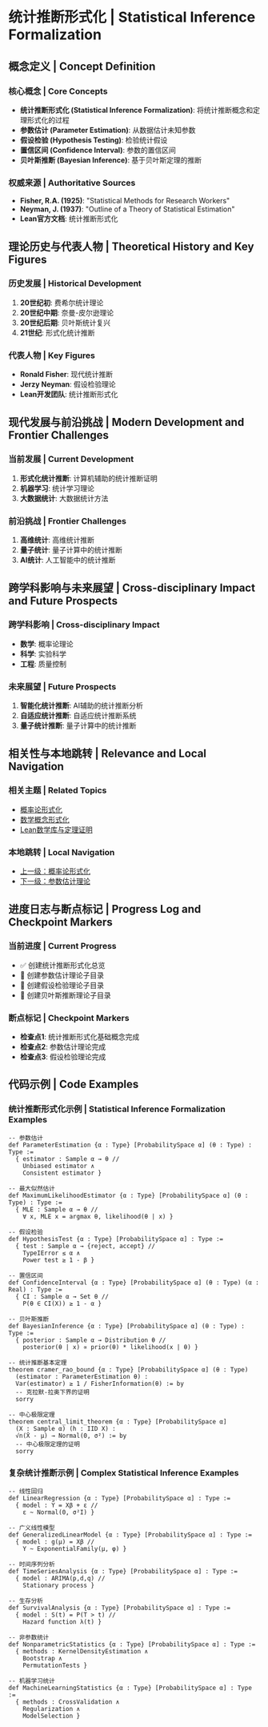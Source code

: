 # 统计推断形式化 | Statistical Inference Formalization

## 概念定义 | Concept Definition

### 核心概念 | Core Concepts

- **统计推断形式化 (Statistical Inference Formalization)**: 将统计推断概念和定理形式化的过程
- **参数估计 (Parameter Estimation)**: 从数据估计未知参数
- **假设检验 (Hypothesis Testing)**: 检验统计假设
- **置信区间 (Confidence Interval)**: 参数的置信区间
- **贝叶斯推断 (Bayesian Inference)**: 基于贝叶斯定理的推断

### 权威来源 | Authoritative Sources

- **Fisher, R.A. (1925)**: "Statistical Methods for Research Workers"
- **Neyman, J. (1937)**: "Outline of a Theory of Statistical Estimation"
- **Lean官方文档**: 统计推断形式化

## 理论历史与代表人物 | Theoretical History and Key Figures

### 历史发展 | Historical Development

1. **20世纪初**: 费希尔统计理论
2. **20世纪中期**: 奈曼-皮尔逊理论
3. **20世纪后期**: 贝叶斯统计复兴
4. **21世纪**: 形式化统计推断

### 代表人物 | Key Figures

- **Ronald Fisher**: 现代统计推断
- **Jerzy Neyman**: 假设检验理论
- **Lean开发团队**: 统计推断形式化

## 现代发展与前沿挑战 | Modern Development and Frontier Challenges

### 当前发展 | Current Development

1. **形式化统计推断**: 计算机辅助的统计推断证明
2. **机器学习**: 统计学习理论
3. **大数据统计**: 大数据统计方法

### 前沿挑战 | Frontier Challenges

1. **高维统计**: 高维统计推断
2. **量子统计**: 量子计算中的统计推断
3. **AI统计**: 人工智能中的统计推断

## 跨学科影响与未来展望 | Cross-disciplinary Impact and Future Prospects

### 跨学科影响 | Cross-disciplinary Impact

- **数学**: 概率论理论
- **科学**: 实验科学
- **工程**: 质量控制

### 未来展望 | Future Prospects

1. **智能化统计推断**: AI辅助的统计推断分析
2. **自适应统计推断**: 自适应统计推断系统
3. **量子统计推断**: 量子计算中的统计推断

## 相关性与本地跳转 | Relevance and Local Navigation

### 相关主题 | Related Topics

- [概率论形式化](../01-总览.md)
- [数学概念形式化](../../01-总览.md)
- [Lean数学库与定理证明](../../../01-总览.md)

### 本地跳转 | Local Navigation

- [上一级：概率论形式化](../01-总览.md)
- [下一级：参数估计理论](02-参数估计理论/01-总览.md)

## 进度日志与断点标记 | Progress Log and Checkpoint Markers

### 当前进度 | Current Progress

- ✅ 创建统计推断形式化总览
- 🔄 创建参数估计理论子目录
- 🔄 创建假设检验理论子目录
- 🔄 创建贝叶斯推断理论子目录

### 断点标记 | Checkpoint Markers

- **检查点1**: 统计推断形式化基础概念完成
- **检查点2**: 参数估计理论完成
- **检查点3**: 假设检验理论完成

## 代码示例 | Code Examples

### 统计推断形式化示例 | Statistical Inference Formalization Examples

```lean
-- 参数估计
def ParameterEstimation {α : Type} [ProbabilitySpace α] (θ : Type) : Type :=
  { estimator : Sample α → θ //
    Unbiased estimator ∧
    Consistent estimator }

-- 最大似然估计
def MaximumLikelihoodEstimator {α : Type} [ProbabilitySpace α] (θ : Type) : Type :=
  { MLE : Sample α → θ //
    ∀ x, MLE x = argmax θ, likelihood(θ | x) }

-- 假设检验
def HypothesisTest {α : Type} [ProbabilitySpace α] : Type :=
  { test : Sample α → {reject, accept} //
    TypeIError ≤ α ∧
    Power test ≥ 1 - β }

-- 置信区间
def ConfidenceInterval {α : Type} [ProbabilitySpace α] (θ : Type) (α : Real) : Type :=
  { CI : Sample α → Set θ //
    P(θ ∈ CI(X)) ≥ 1 - α }

-- 贝叶斯推断
def BayesianInference {α : Type} [ProbabilitySpace α] (θ : Type) : Type :=
  { posterior : Sample α → Distribution θ //
    posterior(θ | x) ∝ prior(θ) * likelihood(x | θ) }

-- 统计推断基本定理
theorem cramer_rao_bound {α : Type} [ProbabilitySpace α] (θ : Type)
  (estimator : ParameterEstimation θ) :
  Var(estimator) ≥ 1 / FisherInformation(θ) := by
  -- 克拉默-拉奥下界的证明
  sorry

-- 中心极限定理
theorem central_limit_theorem {α : Type} [ProbabilitySpace α]
  (X : Sample α) (h : IID X) :
  √n(X̄ - μ) → Normal(0, σ²) := by
  -- 中心极限定理的证明
  sorry
```

### 复杂统计推断示例 | Complex Statistical Inference Examples

```lean
-- 线性回归
def LinearRegression {α : Type} [ProbabilitySpace α] : Type :=
  { model : Y = Xβ + ε //
    ε ~ Normal(0, σ²I) }

-- 广义线性模型
def GeneralizedLinearModel {α : Type} [ProbabilitySpace α] : Type :=
  { model : g(μ) = Xβ //
    Y ~ ExponentialFamily(μ, φ) }

-- 时间序列分析
def TimeSeriesAnalysis {α : Type} [ProbabilitySpace α] : Type :=
  { model : ARIMA(p,d,q) //
    Stationary process }

-- 生存分析
def SurvivalAnalysis {α : Type} [ProbabilitySpace α] : Type :=
  { model : S(t) = P(T > t) //
    Hazard function λ(t) }

-- 非参数统计
def NonparametricStatistics {α : Type} [ProbabilitySpace α] : Type :=
  { methods : KernelDensityEstimation ∧
    Bootstrap ∧
    PermutationTests }

-- 机器学习统计
def MachineLearningStatistics {α : Type} [ProbabilitySpace α] : Type :=
  { methods : CrossValidation ∧
    Regularization ∧
    ModelSelection }
```
